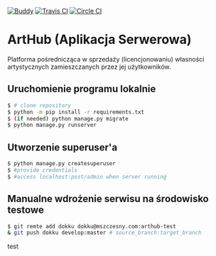 [![Buddy](https://app.buddy.works/mzpp/mzpp---p--bitbucket-instance/pipelines/pipeline/300110/badge.svg?token=623647084d320a82f313767f0bfed3e698adc43b4cd84d0f3560ef2bbbabae12 "Buddy")](https://app.buddy.works/mzpp/mzpp---p--bitbucket-instance/pipelines/pipeline/300110)
[![Travis CI](https://travis-ci.org/mateusz-szczesny/arthub-api.svg)](https://travis-ci.com/github/mateusz-szczesny/arthub-api)
[![Circle CI](https://circleci.com/gh/mateusz-szczesny/arthub-api.svg?style=svg "CircleCI")](https://app.circleci.com/pipelines/github/mateusz-szczesny/arthub-api)

# ArtHub (Aplikacja Serwerowa)

Platforma pośrednicząca w sprzedaży
(licencjonowaniu) własności artystycznych zamieszczanych przez jej użytkowników.

## Uruchomienie programu lokalnie

```bash
$ # clone repository
$ python -m pip install -r requirements.txt
$ (if needed) python manage.py migrate
$ python manage.py runserver
```

## Utworzenie superuser'a

```bash
$ python manage.py createsuperuser
$ #provide credentials
$ #access localhost:post/admin when server running
```

## Manualne wdrożenie serwisu na środowisko testowe

```bash
$ git remte add dokku dokku@mszczesny.com:arthub-test
& git push dokku develop:master # source_branch:target_branch
```


test
